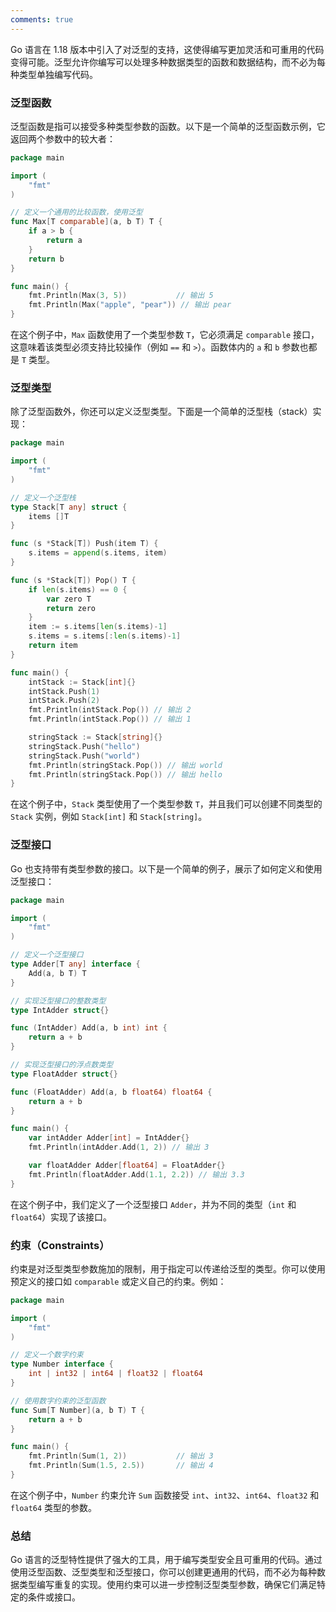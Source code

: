 ```yaml
---
comments: true
---
```


Go 语言在 1.18 版本中引入了对泛型的支持，这使得编写更加灵活和可重用的代码变得可能。泛型允许你编写可以处理多种数据类型的函数和数据结构，而不必为每种类型单独编写代码。

### 泛型函数

泛型函数是指可以接受多种类型参数的函数。以下是一个简单的泛型函数示例，它返回两个参数中的较大者：

```go
package main

import (
    "fmt"
)

// 定义一个通用的比较函数，使用泛型
func Max[T comparable](a, b T) T {
    if a > b {
        return a
    }
    return b
}

func main() {
    fmt.Println(Max(3, 5))           // 输出 5
    fmt.Println(Max("apple", "pear")) // 输出 pear
}
```

在这个例子中，`Max` 函数使用了一个类型参数 `T`，它必须满足 `comparable` 接口，这意味着该类型必须支持比较操作（例如 `==` 和 `>`）。函数体内的 `a` 和 `b` 参数也都是 `T` 类型。

### 泛型类型

除了泛型函数外，你还可以定义泛型类型。下面是一个简单的泛型栈（stack）实现：

```go
package main

import (
    "fmt"
)

// 定义一个泛型栈
type Stack[T any] struct {
    items []T
}

func (s *Stack[T]) Push(item T) {
    s.items = append(s.items, item)
}

func (s *Stack[T]) Pop() T {
    if len(s.items) == 0 {
        var zero T
        return zero
    }
    item := s.items[len(s.items)-1]
    s.items = s.items[:len(s.items)-1]
    return item
}

func main() {
    intStack := Stack[int]{}
    intStack.Push(1)
    intStack.Push(2)
    fmt.Println(intStack.Pop()) // 输出 2
    fmt.Println(intStack.Pop()) // 输出 1

    stringStack := Stack[string]{}
    stringStack.Push("hello")
    stringStack.Push("world")
    fmt.Println(stringStack.Pop()) // 输出 world
    fmt.Println(stringStack.Pop()) // 输出 hello
}
```

在这个例子中，`Stack` 类型使用了一个类型参数 `T`，并且我们可以创建不同类型的 `Stack` 实例，例如 `Stack[int]` 和 `Stack[string]`。

### 泛型接口

Go 也支持带有类型参数的接口。以下是一个简单的例子，展示了如何定义和使用泛型接口：

```go
package main

import (
    "fmt"
)

// 定义一个泛型接口
type Adder[T any] interface {
    Add(a, b T) T
}

// 实现泛型接口的整数类型
type IntAdder struct{}

func (IntAdder) Add(a, b int) int {
    return a + b
}

// 实现泛型接口的浮点数类型
type FloatAdder struct{}

func (FloatAdder) Add(a, b float64) float64 {
    return a + b
}

func main() {
    var intAdder Adder[int] = IntAdder{}
    fmt.Println(intAdder.Add(1, 2)) // 输出 3

    var floatAdder Adder[float64] = FloatAdder{}
    fmt.Println(floatAdder.Add(1.1, 2.2)) // 输出 3.3
}
```

在这个例子中，我们定义了一个泛型接口 `Adder`，并为不同的类型（`int` 和 `float64`）实现了该接口。

### 约束（Constraints）

约束是对泛型类型参数施加的限制，用于指定可以传递给泛型的类型。你可以使用预定义的接口如 `comparable` 或定义自己的约束。例如：

```go
package main

import (
    "fmt"
)

// 定义一个数字约束
type Number interface {
    int | int32 | int64 | float32 | float64
}

// 使用数字约束的泛型函数
func Sum[T Number](a, b T) T {
    return a + b
}

func main() {
    fmt.Println(Sum(1, 2))           // 输出 3
    fmt.Println(Sum(1.5, 2.5))       // 输出 4
}
```

在这个例子中，`Number` 约束允许 `Sum` 函数接受 `int`、`int32`、`int64`、`float32` 和 `float64` 类型的参数。

### 总结

Go 语言的泛型特性提供了强大的工具，用于编写类型安全且可重用的代码。通过使用泛型函数、泛型类型和泛型接口，你可以创建更通用的代码，而不必为每种数据类型编写重复的实现。使用约束可以进一步控制泛型类型参数，确保它们满足特定的条件或接口。